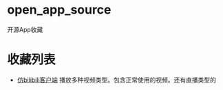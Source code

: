 # open_app_source
开源App收藏

# 收藏列表
- [仿bilibili客户端](https://github.com/android-cjj/BiliClient)
  播放多种视频类型。包含正常使用的视频。还有直播类型的

